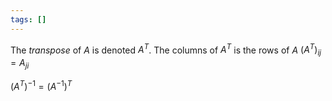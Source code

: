 ```yaml
---
tags: []
---
```

The _transpose_ of $A$ is denoted $A^T$. The columns of $A^T$ is the rows of $A$
$(A^T)_{ij} = A_{ji}$

$(A^T)^{-1} = (A^{-1})^T$